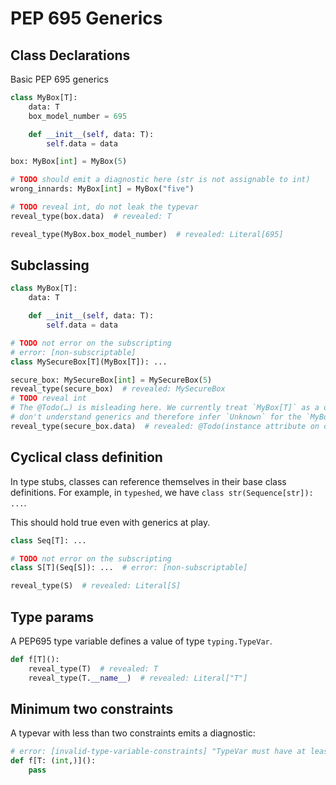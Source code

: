 # PEP 695 Generics

## Class Declarations

Basic PEP 695 generics

```py
class MyBox[T]:
    data: T
    box_model_number = 695

    def __init__(self, data: T):
        self.data = data

box: MyBox[int] = MyBox(5)

# TODO should emit a diagnostic here (str is not assignable to int)
wrong_innards: MyBox[int] = MyBox("five")

# TODO reveal int, do not leak the typevar
reveal_type(box.data)  # revealed: T

reveal_type(MyBox.box_model_number)  # revealed: Literal[695]
```

## Subclassing

```py
class MyBox[T]:
    data: T

    def __init__(self, data: T):
        self.data = data

# TODO not error on the subscripting
# error: [non-subscriptable]
class MySecureBox[T](MyBox[T]): ...

secure_box: MySecureBox[int] = MySecureBox(5)
reveal_type(secure_box)  # revealed: MySecureBox
# TODO reveal int
# The @Todo(…) is misleading here. We currently treat `MyBox[T]` as a dynamic base class because we
# don't understand generics and therefore infer `Unknown` for the `MyBox[T]` base of `MySecureBox[T]`.
reveal_type(secure_box.data)  # revealed: @Todo(instance attribute on class with dynamic base)
```

## Cyclical class definition

In type stubs, classes can reference themselves in their base class definitions. For example, in
`typeshed`, we have `class str(Sequence[str]): ...`.

This should hold true even with generics at play.

```pyi
class Seq[T]: ...

# TODO not error on the subscripting
class S[T](Seq[S]): ...  # error: [non-subscriptable]

reveal_type(S)  # revealed: Literal[S]
```

## Type params

A PEP695 type variable defines a value of type `typing.TypeVar`.

```py
def f[T]():
    reveal_type(T)  # revealed: T
    reveal_type(T.__name__)  # revealed: Literal["T"]
```

## Minimum two constraints

A typevar with less than two constraints emits a diagnostic:

```py
# error: [invalid-type-variable-constraints] "TypeVar must have at least two constrained types"
def f[T: (int,)]():
    pass
```
